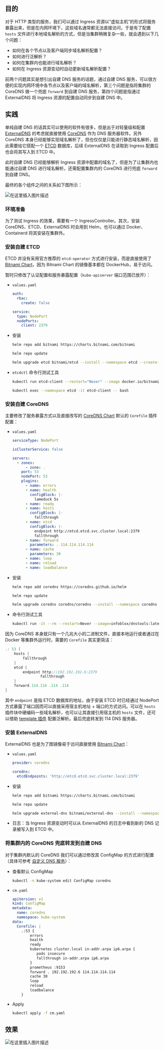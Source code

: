## 目的

对于 HTTP 类型的服务，我们可以通过 Ingress 资源以“虚拟主机”的形式将服务暴露出来，但是在内网环境下，这些域名通常都无法直接访问，于是有了配置 `hosts` 文件进行本地域名解析的方式，但是当集群稍微复杂一些，就会遇到以下几个问题：

- 如何在各个节点以及客户端同步域名解析配置？
- 如何进行泛解析？
- 如何在集群内也能进行域名解析？
- 如何在 Ingress 资源变动时自动更新域名解析配置？

前两个问题其实是想引出自建 DNS 服务的话题，通过自建 DNS 服务，可以很方便的实现内网环境中各节点以及客户端的域名解析，第三个问题是指将集群的 CoreDNS 做一个兜底 `forward` 到自建 DNS 服务，第四个问题是指通过 ExternalDNS 将 Ingress 资源的配置自动同步到自建 DNS 中。

## 实践

单纯自建 DNS 的话其实可以使用的软件有很多，但是出于对轻量级和配置 [ExternalDNS](https://github.com/kubernetes-sigs/external-dns) 的考虑就直接使用 [CoreDNS](https://github.com/coredns/coredns) 作为 DNS 服务器软件。另外 CoreDNS 本身已经能够实现域名解析了，但也仅仅是只能进行静态域名解析，因此需要给它搭配一个 [ETCD](https://github.com/etcd-io/etcd) 数据库，后续 ExternalDNS 在读取到 Ingress 配置后也会将其写入到 ETCD 中。

此时自建 DNS 已经能够解析 Ingress 资源中配置的域名了，但是为了让集群内也能通过自建 DNS 进行域名解析，还需配置集群内的 CoreDNS 进行兜底 `forward` 到自建 DNS。

最终的各个组件之间的关系如下图所示：

![在这里插入图片描述](https://img-blog.csdnimg.cn/a210d7fc49dc4b78838daf2d3465310d.png)

### 环境准备

为了测试 Ingress 的效果，需要有一个 IngressController。其次，安装 CoreDNS、ETCD、ExternalDNS 时会用到 Helm，也可以通过 Docker、Containerd 将其安装在集群外。

### 安装自建 ETCD

ETCD 并没有采用官方推荐的 `etcd-operator` 方式进行安装，而是直接使用了 [Bitnami Chart](https://artifacthub.io/packages/helm/bitnami/etcd)，因为 Bitnami Chart 的镜像基本都在 DockerHub，易于访问。

暂时只修改了认证配置和服务暴露配置（`kube-apiserver` 端口范围已放开）：

- `values.yaml`

  ```yaml
  auth:
    rbac:
      create: false

  service:
    type: NodePort
    nodePorts:
      client: 2379
  ```

- 安装

  ```bash
  helm repo add bitnami https://charts.bitnami.com/bitnami

  helm repo update

  helm upgrade etcd bitnami/etcd --install --namespace etcd --create-namespace --values values.yaml --version 8.3.7
  ```

- `etcdctl` 命令行测试工具

  ```bash
  kubectl run etcd-client --restart="Never" --image docker.io/bitnami/etcd:3.5.4-debian-11-r22 --env ETCDCTL_ENDPOINTS="etcd.etcd.svc.cluster.local:2379" --namespace etcd --command -- sleep infinity

  kubectl exec --namespace etcd -it etcd-client -- bash
  ```

### 安装自建 CoreDNS

主要修改了服务暴露方式以及直接改写的 [CoreDNS Chart](https://artifacthub.io/packages/helm/coredns/coredns) 默认的 `Corefile` 插件配置：

- `values.yaml`

  ```yaml
  serviceType: NodePort

  isClusterService: false

  servers:
    - zones:
        - zone: .
      port: 53
      nodePort: 53
      plugins:
        - name: errors
        - name: health
          configBlock: |-
            lameduck 5s
        - name: ready
        - name: hosts
          configBlock: |-
            fallthrough
        - name: etcd
          configBlock: |-
            endpoint http://etcd.etcd.svc.cluster.local:2379
            fallthrough
        - name: forward
          parameters: . 114.114.114.114
        - name: cache
          parameters: 30
        - name: loop
        - name: reload
        - name: loadbalance
  ```

- 安装

  ```bash
  helm repo add coredns https://coredns.github.io/helm

  helm repo update

  helm upgrade coredns coredns/coredns --install --namespace coredns --create-namespace --values values.yaml --version 1.19.4
  ```

- 命令行测试工具

  ```bash
  kubectl run -it --rm --restart=Never --image=infoblox/dnstools:latest dnstools
  ```

因为 CoreDNS 本身就只有一个几兆大小的二进制文件，直接本地运行或者通过在 Docker 等集群外运行时，需要的 `Corefile` 其实更简洁：

```groovy
.: 53 {
    hosts {
        fallthrough
    }
    etcd {
        endpoint http://192.192.192.6:2379
                fallthrough
    }
    forward.114.114 .114 .114
}
```

其中 `endpoint` 是指 ETCD 数据库的地址，由于安装 ETCD 时已经通过 NodePort 方式暴露了端口因而可以直接采用宿主机地址 + 端口的方式访问。可以在 `hosts` 插件块中硬编码一些域名解析，也可以让其直接引用宿主机的 `hosts` 文件，还可以借助 [template 插件](https://coredns.io/plugins/template/) 配置泛解析。最后兜底转发到 114 DNS 服务器。

### 安装 ExternalDNS

ExternalDNS 也是为了图镜像易于访问直接使用 [Bitnami Chart](https://artifacthub.io/packages/helm/bitnami/external-dns)：

- `values.yaml`

  ```yaml
  provider: coredns

  coredns:
    etcdEndpoints: 'http://etcd.etcd.svc.cluster.local:2379'
  ```

- 安装

  ```bash
  helm repo add bitnami https://charts.bitnami.com/bitnami

  helm repo update

  helm upgrade external-dns bitnami/external-dns --install --namespace external-dns --create-namespace --values values.yaml --version 6.7.4
  ```

- 日志：当 Ingress 资源变动时可以从 ExternalDNS 的日志中看到新的 DNS 记录被写入到 ETCD 中。

### 将集群内的 CoreDNS 兜底转发到自建 DNS

对于集群内默认的 CoreDNS 我们可以通过修改其 ConfigMap 的方式进行配置（具体可参考 [自定义 DNS 服务](https://kubernetes.io/zh-cn/docs/tasks/administer-cluster/dns-custom-nameservers/)）：

- 查看默认 ConfigMap

  ```bash
  kubectl -n kube-system edit ConfigMap coredns
  ```

- `cm.yaml`

  ```yaml
  apiVersion: v1
  kind: ConfigMap
  metadata:
    name: coredns
    namespace: kube-system
  data:
    Corefile: |
      .:53 {
          errors
          health
          ready
          kubernetes cluster.local in-addr.arpa ip6.arpa {
             pods insecure
             fallthrough in-addr.arpa ip6.arpa
          }
          prometheus :9153
          forward . 192.192.192.6 114.114.114.114
          cache 30
          loop
          reload
          loadbalance
      }
  ```

- Apply

  ```bash
  kubectl apply -f cm.yaml
  ```

## 效果

![在这里插入图片描述](https://img-blog.csdnimg.cn/863d26a896c34aabb6d7831ce23b4ac4.png)
